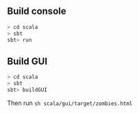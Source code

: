 ## Build console

```sh
> cd scala
> sbt
sbt> run
```

## Build GUI

```sh
> cd scala
> sbt
sbt> buildGUI
```

Then run ```sh scala/gui/target/zombies.html ```